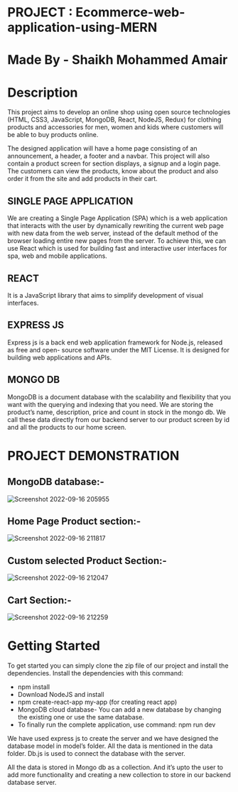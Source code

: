# PROJECT : Ecommerce-web-application-using-MERN

# Made By - Shaikh Mohammed Amair

# Description

This project aims to develop an online shop using open source technologies (HTML, CSS3, JavaScript, MongoDB, React, NodeJS, Redux) for clothing products and accessories for men, women and kids where customers will be able to buy products online.

The designed application will have a home page consisting of an announcement, a header, a footer and a navbar. This project will also contain a product screen for section displays, a signup and a login page. The customers can view the products, know about the product and also order it from the site and add products in their cart.

## SINGLE PAGE APPLICATION

We are creating a Single Page Application (SPA) which is a web application that interacts
with the user by dynamically rewriting the current web page with new data from the web
server, instead of the default method of the browser loading entire new pages from the server.
To achieve this, we can use React which is used for building fast and interactive user
interfaces for spa, web and mobile applications.

## REACT

It is a JavaScript library that aims to simplify development of visual interfaces.

## EXPRESS JS

Express js is a back end web application framework for Node.js, released as free and open-
source software under the MIT License. It is designed for building web
applications and APIs.

## MONGO DB

MongoDB is a document database with the scalability and flexibility that you want with the
querying and indexing that you need. We are storing the product’s name, description, price
and count in stock in the mongo db. We call these data directly from our backend server to
our product screen by id and all the products to our home screen.


# PROJECT DEMONSTRATION

## MongoDB database:- 

![Screenshot 2022-09-16 205955](https://user-images.githubusercontent.com/54525819/190678466-56e5eef6-290e-4d76-adc7-c474537a34a1.png)


## Home Page Product section:-

![Screenshot 2022-09-16 211817](https://user-images.githubusercontent.com/54525819/190679110-9a4a0102-b85d-4df9-ab53-fa47e0a5ea2d.png)


## Custom selected Product Section:-

![Screenshot 2022-09-16 212047](https://user-images.githubusercontent.com/54525819/190679504-f96cb97e-8001-48ef-8481-d7fac5f954be.png)


## Cart Section:-

![Screenshot 2022-09-16 212259](https://user-images.githubusercontent.com/54525819/190679932-24d82ca8-1989-4b08-9834-02969d4242a6.png)


# Getting Started

To get started you can simply clone the zip file of our project and install the dependencies.
Install the dependencies with this command:

* npm install
* Download NodeJS and install
* npm create-react-app my-app (for creating react app)
* MongoDB cloud database- You can add a new database by changing the existing one
or use the same database.
* To finally run the complete application, use command: npm run dev

We have used express js to create the server and we have designed the database model in
model’s folder. All the data is mentioned in the data folder. Db.js is used to connect the
database with the server.

All the data is stored in Mongo db as a collection. And it’s upto the user to add more
functionality and creating a new collection to store in our backend database server.




